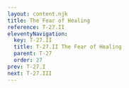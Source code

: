 ```yaml
---
layout: content.njk
title: The Fear of Healing
reference: T-27.II
eleventyNavigation:
  key: T-27.II
  title: T-27.II The Fear of Healing
  parent: T-27
  order: 27
prev: T-27.I
next: T-27.III
---
```





<div id=5 class=zero-height></div>
